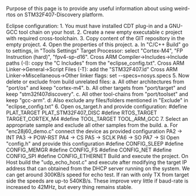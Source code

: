 Purpose of this page is to provide any useful information about using weird-rtos
on STM32F407-Discovery platform.

Eclipse configuration:
    1. You must have installed CDT plug-in and a GNU-GCC tool chain on your host.
    2. Create a new empty executable c project with required cross-toolchain.
    3. Copy content of the GIT repository in the empty project.
    4. Open the properties of this project.
        a. In "C/C++ Build" go to settings, in "Tools Settings"
            Target Processor: select "Cortex-M4", "FP Instruction (hard)", 
                "fpv4-sp-d16".
            Cross ARM Compiler->Includes->Include paths (-I): copy the 
                "C Includes" from the "eclipse_config.txt".
            Cross ARM Linker->General->Script Files (-T): add the "STM32F407.ld"
            Cross ARM Linker->Miscellaneous->Other linker flags: set 
                --specs=nosys.specs
    5. Now delete or exclude from build unrelated files:
        a. All other architectures from "port/os" and keep "cortex-m4".
        b. All other targets from "port/target" and keep "stm32f407discovery".
        c. All other tool-chains from "port/toolset" and keep "gcc-arm".
        d: Also exclude any files/folders mentioned in "Exclude" in 
           "eclipse_config.txt"
    6. Open os_target.h and provide configuration:
        #define PLAT_TARGET         PLAT_STM32F407_DISC
        #define RTOS_TARGET         TARGET_CORTEX_M4
        #define TOOL_TARGET         TOOL_ARM_GCC
    7. Select an appropriate sample and exclude all other samples from the build.
        a. For "enc28j60_demo.c" connect the device as provided configuration
            PA2 -> INT
            PA3 -> POW-RST
            PA4 -> CS
            PA5 -> SCLK
            PA6 -> SO
            PA7 -> SI
           Open "config.h" and provide this configuration
            #define CONFIG_SLEEP
            #define CONFIG_MEMGR
            #define CONFIG_FS
            #define CONFIG_NET
            #define CONFIG_SPI
            #define CONFIG_ETHERNET
           Build and execute the project.
           On Host build the "udp_echo_host.c" and execute after modifying the 
           target IP address that can obtained from the DHCP server running on 
           the system. We can get around 300KB/s speed for echo test. If ran 
           with only TX from target side the speeds are up-to 540KB/s. These 
           improve  very little if baud-rate is increased to 42MHz, but every 
           thing remains stable.